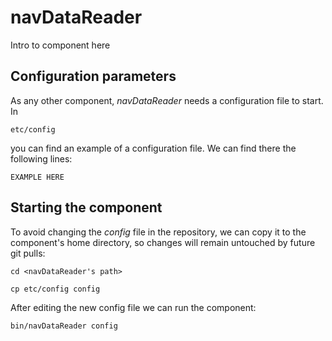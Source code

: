 # navDataReader
Intro to component here


## Configuration parameters
As any other component, *navDataReader* needs a configuration file to start. In
```
etc/config
```
you can find an example of a configuration file. We can find there the following lines:
```
EXAMPLE HERE
```

## Starting the component
To avoid changing the *config* file in the repository, we can copy it to the component's home directory, so changes will remain untouched by future git pulls:

```
cd <navDataReader's path> 
```
```
cp etc/config config
```

After editing the new config file we can run the component:

```
bin/navDataReader config
```
